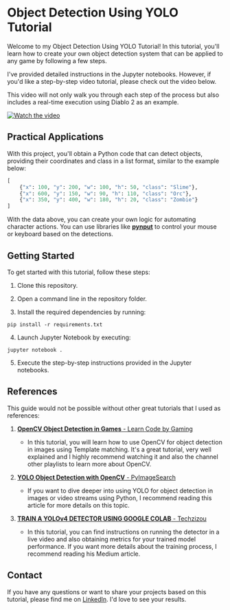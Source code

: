 # Object Detection Using YOLO Tutorial

Welcome to my Object Detection Using YOLO Tutorial! In this tutorial, 
you'll learn how to create your own object detection system that can be applied to any game 
by following a few steps. 

I've provided detailed instructions in the Jupyter notebooks. 
However, if you'd like a step-by-step video tutorial, please check out the video below. 


This video will not only walk you through each step of the process but also includes a real-time execution using Diablo 2 as an example.

[![Watch the video](https://img.youtube.com/vi/RSXgyDf2ALo/maxresdefault.jpg)](https://youtu.be/RSXgyDf2ALo)



## Practical Applications

With this project, you'll obtain a Python code that can detect objects, providing their coordinates and class in a list format, similar to the example below:

```python
[    
    {"x": 100, "y": 200, "w": 100, "h": 50, "class": "Slime"},    
    {"x": 600, "y": 150, "w": 90, "h": 110, "class": "Orc"},    
    {"x": 350, "y": 400, "w": 180, "h": 20, "class": "Zombie"}
]
```

With the data above, you can create your own logic for automating character actions. You can use libraries like [**pynput**](https://pypi.org/project/pynput/) to control your mouse or keyboard based on the detections.

## Getting Started

To get started with this tutorial, follow these steps:

1. Clone this repository.

2. Open a command line in the repository folder.

3. Install the required dependencies by running:

```pip install -r requirements.txt```

4. Launch Jupyter Notebook by executing:

```jupyter notebook .```

5. Execute the step-by-step instructions provided in the Jupyter notebooks.

## References

This guide would not be possible without other great tutorials that I used as references:

1. [**OpenCV Object Detection in Games** - Learn Code by Gaming](https://www.youtube.com/playlist?list=PL1m2M8LQlzfKtkKq2lK5xko4X-8EZzFPI)
    - In this tutorial, you will learn how to use OpenCV for object detection in images using Template matching. It's a great tutorial, very well explained and I highly recommend watching it and also the channel other playlists to learn more about OpenCV.

2. [**YOLO Object Detection with OpenCV** - PyImageSearch](https://pyimagesearch.com/2018/11/12/yolo-object-detection-with-opencv/)
    - If you want to dive deeper into using YOLO for object detection in images or video streams using Python, I recommend reading this article for more details on this topic.

3. [**TRAIN A YOLOv4 DETECTOR USING GOOGLE COLAB** - Techzizou](https://medium.com/analytics-vidhya/train-a-custom-yolov4-tiny-object-detector-using-google-colab-b58be08c9593)
    - In this tutorial, you can find instructions on running the detector in a live video and also obtaining metrics for your trained model performance. If you want more details about the training process, I recommend reading his Medium article.



## Contact

If you have any questions or want to share your projects based on this tutorial, please find me on [LinkedIn](https://www.linkedin.com/in/moisesdias/). I'd love to see your results.

